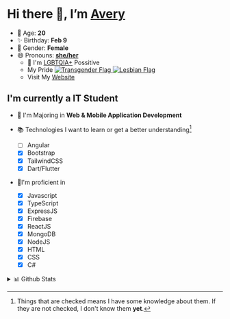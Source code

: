 # Hi there 👋, I’m [Avery][website]

- 🌸 Age: **20**
- ✨ Birthday: **Feb 9**
- 🎨 Gender: **Female**
- 😄 Pronouns: **[she/her][pronounspage]**
  - 🌈 I'm [LGBTQIA+][lgbt-foundation] Possitive
  - <div class="Flags">
      <span>My Pride</span>
      <a href="https://en.pronouns.page/dictionary/terminology#transgender">
        <img src="https://pronouns.page/flags/Transgender.png" alt="Transgender Flag" height="15px"/>
      </a>
      <a href="https://en.pronouns.page/dictionary/terminology#lesbian">
      <img src="https://pronouns.page/flags/Lesbian.png" alt="Lesbian Flag" height="15px"/>
      </a>
    </div>
  - Visit My [Website][website]

## I'm currently a IT Student

- 📌 I'm Majoring in **Web & Mobile Application Development**
- 📚 Technologies I want to learn or get a better understanding[^1]

  - [ ] Angular
  - [x] Bootstrap
  - [x] TailwindCSS
  - [x] Dart/Flutter

- 🎉I'm proficient in

  - [x] Javascript
  - [x] TypeScript
  - [x] ExpressJS
  - [x] Firebase
  - [x] ReactJS
  - [x] MongoDB
  - [x] NodeJS
  - [x] HTML
  - [x] CSS
  - [x] C#

<details>
  <summary>
    📊 Github Stats
  </summary>

<!--START_SECTION:waka-->
![Code Time](http://img.shields.io/badge/Code%20Time-599%20hrs%2017%20mins-blue)

![Profile Views](http://img.shields.io/badge/Profile%20Views-0-blue)

**🐱 My GitHub Data** 

> 📦 130.2 kB Used in GitHub's Storage 
 > 
> 🏆 40 Contributions in the Year 2023
 > 
> 💼 Opted to Hire
 > 
> 📜 23 Public Repositories 
 > 
> 🔑 28 Private Repositories 
 > 
**I'm a Night 🦉** 

```text
🌞 Morning                126 commits         ███░░░░░░░░░░░░░░░░░░░░░░   11.73 % 
🌆 Daytime                383 commits         █████████░░░░░░░░░░░░░░░░   35.66 % 
🌃 Evening                420 commits         ██████████░░░░░░░░░░░░░░░   39.11 % 
🌙 Night                  145 commits         ███░░░░░░░░░░░░░░░░░░░░░░   13.50 % 
```
📅 **I'm Most Productive on Monday** 

```text
Monday                   244 commits         ██████░░░░░░░░░░░░░░░░░░░   22.72 % 
Tuesday                  182 commits         ████░░░░░░░░░░░░░░░░░░░░░   16.95 % 
Wednesday                162 commits         ████░░░░░░░░░░░░░░░░░░░░░   15.08 % 
Thursday                 171 commits         ████░░░░░░░░░░░░░░░░░░░░░   15.92 % 
Friday                   137 commits         ███░░░░░░░░░░░░░░░░░░░░░░   12.76 % 
Saturday                 99 commits          ██░░░░░░░░░░░░░░░░░░░░░░░   09.22 % 
Sunday                   79 commits          ██░░░░░░░░░░░░░░░░░░░░░░░   07.36 % 
```


📊 **This Week I Spent My Time On** 

```text
🕑︎ Time Zone: America/Halifax

💬 Programming Languages: 
Java                     1 hr 39 mins        ██████████████░░░░░░░░░░░   57.77 % 
GitIgnore file           26 mins             ████░░░░░░░░░░░░░░░░░░░░░   15.28 % 
HTML                     15 mins             ██░░░░░░░░░░░░░░░░░░░░░░░   08.84 % 
Kotlin                   13 mins             ██░░░░░░░░░░░░░░░░░░░░░░░   08.05 % 
Groovy                   10 mins             █░░░░░░░░░░░░░░░░░░░░░░░░   05.95 % 

🔥 Editors: 
IntelliJ                 2 hrs 47 mins       ████████████████████████░   97.30 % 
Android Studio           4 mins              █░░░░░░░░░░░░░░░░░░░░░░░░   02.70 % 

🐱‍💻 Projects: 
java-ee-restaurant-projec1 hr 34 mins        ██████████████░░░░░░░░░░░   54.53 % 
Version 1.8.9            18 mins             ███░░░░░░░░░░░░░░░░░░░░░░   10.72 % 
mod                      11 mins             ██░░░░░░░░░░░░░░░░░░░░░░░   06.66 % 
Unknown Project          11 mins             ██░░░░░░░░░░░░░░░░░░░░░░░   06.58 % 
HelloWorld               9 mins              █░░░░░░░░░░░░░░░░░░░░░░░░   05.79 % 

💻 Operating System: 
Windows                  2 hrs 52 mins       █████████████████████████   100.00 % 
```

**I Mostly Code in JavaScript** 

```text
JavaScript               23 repos            ████████░░░░░░░░░░░░░░░░░   30.67 % 
Java                     11 repos            ████░░░░░░░░░░░░░░░░░░░░░   14.67 % 
Kotlin                   7 repos             ██░░░░░░░░░░░░░░░░░░░░░░░   09.33 % 
HTML                     5 repos             ██░░░░░░░░░░░░░░░░░░░░░░░   06.67 % 
Python                   1 repo              ░░░░░░░░░░░░░░░░░░░░░░░░░   01.33 % 
```



**Timeline**

![Lines of Code chart](https://raw.githubusercontent.com/Avery-Rose/Avery-Rose/main/assets/bar_graph.png)


 Last Updated on 18/03/2023 18:36:06 UTC
<!--END_SECTION:waka-->

</details>

[^1]:
    Things that are checked means I have some knowledge about them.
    If they are not checked, I don't know them **yet**.

[//]: <> (Links)

[wakatime-profile]: https://wakatime.com/@Averyyyyyyyy
[pronouns-definitions]: https://en.pronouns.page/she/her
[pronounspage]: https://pronouns.page/@cattgirlava
[lgbt-foundation]: https://lgbt.foundation/
[website]: https://avarose.dev/
[alexandres-badge-repo]: https://github.com/alexandresanlim/Badges4-README.md-Profile
